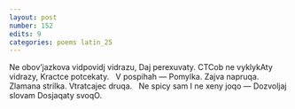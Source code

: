 ```yaml
---
layout: post
number: 152
edits: 9
categories: poems latin_25
---
```


Ne obov’jazkova vidpovidj vidrazu, 
Daj perexuvaty.
CTCob ne vyklykAty vidrazy,
Kractce potcekaty.
 
V pospihah — 
Pomylka. 
Zajva napruqa. 
Zlamana strilka.
Vtratcajec druqa.
 
Ne spicy sam 
I ne xeny joqo — 
Dozvoljaj slovam 
Dosjaqaty svoqO.
